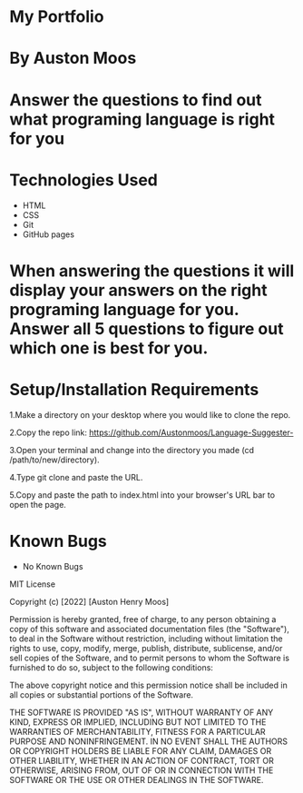 # My Portfolio

# By Auston Moos

# Answer the questions to find out what programing language is right for you

# Technologies Used

* HTML
* CSS
* Git
* GitHub pages

# When answering the questions it will display your answers on the right programing language for you. Answer all 5 questions to figure out which one is best for you. 

# Setup/Installation Requirements

1.Make a directory on your desktop where you would like to clone the repo.

2.Copy the repo link: https://github.com/Austonmoos/Language-Suggester- 

3.Open your terminal and change into the directory you made (cd /path/to/new/directory).

4.Type git clone and paste the URL.

5.Copy and paste the path to index.html into your browser's URL bar to open the page.

# Known Bugs 

* No Known Bugs

MIT License

Copyright (c) [2022] [Auston Henry Moos]

Permission is hereby granted, free of charge, to any person obtaining a copy of this software and associated documentation files (the "Software"), to deal in the Software without restriction, including without limitation the rights to use, copy, modify, merge, publish, distribute, sublicense, and/or sell copies of the Software, and to permit persons to whom the Software is furnished to do so, subject to the following conditions:

The above copyright notice and this permission notice shall be included in all copies or substantial portions of the Software.

THE SOFTWARE IS PROVIDED "AS IS", WITHOUT WARRANTY OF ANY KIND, EXPRESS OR IMPLIED, INCLUDING BUT NOT LIMITED TO THE WARRANTIES OF MERCHANTABILITY, FITNESS FOR A PARTICULAR PURPOSE AND NONINFRINGEMENT. IN NO EVENT SHALL THE AUTHORS OR COPYRIGHT HOLDERS BE LIABLE FOR ANY CLAIM, DAMAGES OR OTHER LIABILITY, WHETHER IN AN ACTION OF CONTRACT, TORT OR OTHERWISE, ARISING FROM, OUT OF OR IN CONNECTION WITH THE SOFTWARE OR THE USE OR OTHER DEALINGS IN THE SOFTWARE.